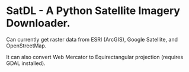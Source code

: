 # SatDL - A Python Satellite Imagery Downloader.

Can currently get raster data from ESRI (ArcGIS), Google Satellite, and OpenStreetMap.  

It can also convert Web Mercator to Equirectangular projection (requires GDAL installed).